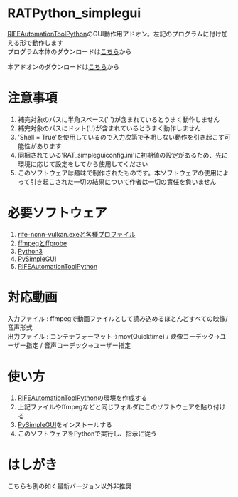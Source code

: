 # RATPython_simplegui
[RIFEAutomationToolPython](https://github.com/ike62k/RIFEAutomationToolPython)のGUI動作用アドオン。左記のプログラムに付け加える形で動作します<br>
プログラム本体のダウンロードは[こちら](https://github.com/ike62k/RIFEAutomationToolPython/releases)から

本アドオンのダウンロードは[こちら]()から

# 注意事項
1. 補完対象のパスに半角スペース(' ')が含まれているとうまく動作しません
2. 補完対象のパスにドット('.')が含まれているとうまく動作しません
3. 'Shell = True'を使用しているので入力次第で予期しない動作を引き起こす可能性があります
4.  同梱されている'RAT_simpleguiconfig.ini'に初期値の設定があるため、先に環境に応じて設定をしてから使用してください
5. このソフトウェアは趣味で制作されたものです。本ソフトウェアの使用によって引き起こされた一切の結果について作者は一切の責任を負いません

# 必要ソフトウェア
1. [rife-ncnn-vulkan.exeと各種プロファイル](https://github.com/nihui/rife-ncnn-vulkan)
2. [ffmpegとffprobe](https://www.ffmpeg.org/)
3. [Python3](https://www.python.org/)
4. [PySimpleGUI](https://pysimplegui.readthedocs.io/en/latest/)
5. [RIFEAutomationToolPython](https://github.com/ike62k/RIFEAutomationToolPython)

# 対応動画  
入力ファイル : ffmpegで動画ファイルとして読み込めるほとんどすべての映像/音声形式  
出力ファイル : コンテナフォーマット→mov(Quicktime) / 映像コーデック→ユーザー指定 /  音声コーデック→ユーザー指定 

# 使い方
1. [RIFEAutomationToolPython](https://github.com/ike62k/RIFEAutomationToolPython)の環境を作成する
2. 上記ファイルやffmpegなどと同じフォルダにこのソフトウェアを貼り付ける
3. [PySimpleGUI](https://pysimplegui.readthedocs.io/en/latest/)をインストールする
4. このソフトウェアをPythonで実行し、指示に従う


# はしがき<br>
こちらも例の如く最新バージョン以外非推奨

